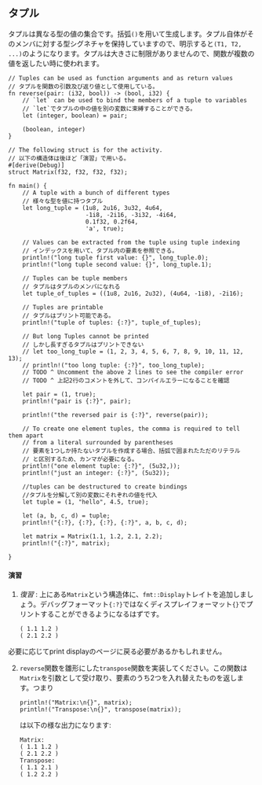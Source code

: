 ## タプル

タプルは異なる型の値の集合です。括弧`()`を用いて生成します。タプル自体がそのメンバに対する型シグネチャを保持していますので、明示すると`(T1, T2, ...)`のようになります。タプルは大きさに制限がありませんので、関数が複数の値を返したい時に使われます。

    // Tuples can be used as function arguments and as return values
    // タプルを関数の引数及び返り値として使用している。
    fn reverse(pair: (i32, bool)) -> (bool, i32) {
        // `let` can be used to bind the members of a tuple to variables
        // `let`でタプルの中の値を別の変数に束縛することができる。
        let (integer, boolean) = pair;

        (boolean, integer)
    }

    // The following struct is for the activity.
    // 以下の構造体は後ほど「演習」で用いる。
    #[derive(Debug)]
    struct Matrix(f32, f32, f32, f32);

    fn main() {
        // A tuple with a bunch of different types
        // 様々な型を値に持つタプル
        let long_tuple = (1u8, 2u16, 3u32, 4u64,
                          -1i8, -2i16, -3i32, -4i64,
                          0.1f32, 0.2f64,
                          'a', true);

        // Values can be extracted from the tuple using tuple indexing
        // インデックスを用いて、タプル内の要素を参照できる。
        println!("long tuple first value: {}", long_tuple.0);
        println!("long tuple second value: {}", long_tuple.1);

        // Tuples can be tuple members
        // タプルはタプルのメンバになれる
        let tuple_of_tuples = ((1u8, 2u16, 2u32), (4u64, -1i8), -2i16);

        // Tuples are printable
        // タプルはプリント可能である。
        println!("tuple of tuples: {:?}", tuple_of_tuples);
        
        // But long Tuples cannot be printed
        // しかし長すぎるタプルはプリントできない
        // let too_long_tuple = (1, 2, 3, 4, 5, 6, 7, 8, 9, 10, 11, 12, 13);
        // println!("too long tuple: {:?}", too_long_tuple);
        // TODO ^ Uncomment the above 2 lines to see the compiler error
        // TODO ^ 上記2行のコメントを外して、コンパイルエラーになることを確認

        let pair = (1, true);
        println!("pair is {:?}", pair);

        println!("the reversed pair is {:?}", reverse(pair));

        // To create one element tuples, the comma is required to tell them apart
        // from a literal surrounded by parentheses
        // 要素を1つしか持たないタプルを作成する場合、括弧で囲まれたただのリテラル
        // と区別するため、カンマが必要になる。
        println!("one element tuple: {:?}", (5u32,));
        println!("just an integer: {:?}", (5u32));

        //tuples can be destructured to create bindings
        //タプルを分解して別の変数にそれぞれの値を代入
        let tuple = (1, "hello", 4.5, true);

        let (a, b, c, d) = tuple;
        println!("{:?}, {:?}, {:?}, {:?}", a, b, c, d);

        let matrix = Matrix(1.1, 1.2, 2.1, 2.2);
        println!("{:?}", matrix);

    }

#### 演習

1.  *復習* :
    上にある`Matrix`という構造体に、`fmt::Display`トレイトを追加しましょう。デバッグフォーマット`{:?}`ではなくディスプレイフォーマット`{}`でプリントすることができるようになるはずです。

    ``` text
    ( 1.1 1.2 )
    ( 2.1 2.2 )
    ```

必要に応じてprint displayのページに戻る必要があるかもしれません。

2.  `reverse`関数を雛形にした`transpose`関数を実装してください。この関数は`Matrix`を引数として受け取り、要素のうち2つを入れ替えたものを返します。つまり

    ``` {.rust .ignore}
    println!("Matrix:\n{}", matrix);
    println!("Transpose:\n{}", transpose(matrix));
    ```

    は以下の様な出力になります:

    ``` text
    Matrix:
    ( 1.1 1.2 )
    ( 2.1 2.2 )
    Transpose:
    ( 1.1 2.1 )
    ( 1.2 2.2 )
    ```

